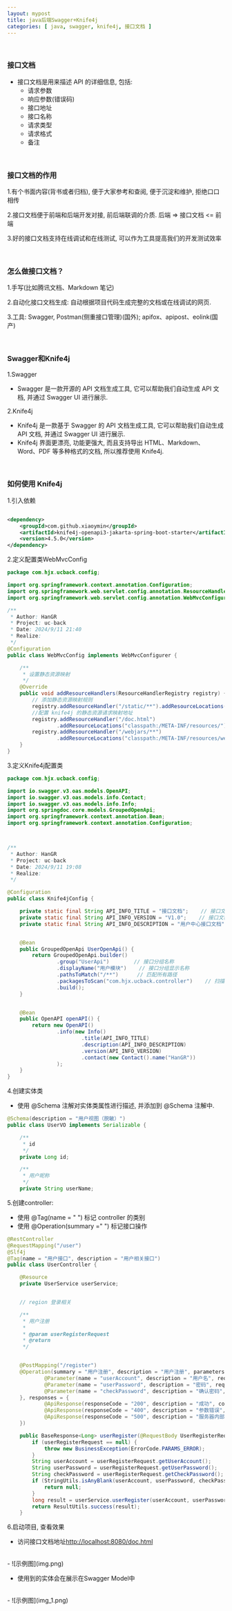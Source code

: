 ```yaml
---
layout: mypost
title: java后端Swagger+Knife4j
categories: [ java, swagger, knife4j, 接口文档 ]
---
```


<br>

### 接口文档

- 接口文档是用来描述 API 的详细信息, 包括:
    - 请求参数
    - 响应参数(错误码)
    - 接口地址
    - 接口名称
    - 请求类型
    - 请求格式
    - 备注

<br>

### 接口文档的作用

1.有个书面内容(背书或者归档), 便于大家参考和查阅, 便于沉淀和维护, 拒绝口口相传

2.接口文档便于前端和后端开发对接, 前后端联调的介质. 后端 => 接口文档 <= 前端

3.好的接口文档支持在线调试和在线测试, 可以作为工具提高我们的开发测试效率

<br>

### 怎么做接口文档？

1.手写(比如腾讯文档、Markdown 笔记)

2.自动化接口文档生成: 自动根据项目代码生成完整的文档或在线调试的网页.

3.工具: Swagger, Postman(侧重接口管理)(国外); apifox、apipost、eolink(国产)

<br>

### Swagger和Knife4j

1.Swagger

- Swagger 是一款开源的 API 文档生成工具, 它可以帮助我们自动生成 API 文档, 并通过 Swagger UI 进行展示.

2.Knife4j

- Knife4j 是一款基于 Swagger 的 API 文档生成工具, 它可以帮助我们自动生成 API 文档, 并通过 Swagger UI 进行展示.
- Knife4j 界面更漂亮, 功能更强大, 而且支持导出 HTML、Markdown、Word、PDF 等多种格式的文档, 所以推荐使用 Knife4j.

<br>

### 如何使用 Knife4j

1.引入依赖

```xml

<dependency>
    <groupId>com.github.xiaoymin</groupId>
    <artifactId>knife4j-openapi3-jakarta-spring-boot-starter</artifactId>
    <version>4.5.0</version>
</dependency>
```

2.定义配置类WebMvcConfig

```java
package com.hjx.ucback.config;

import org.springframework.context.annotation.Configuration;
import org.springframework.web.servlet.config.annotation.ResourceHandlerRegistry;
import org.springframework.web.servlet.config.annotation.WebMvcConfigurer;

/**
 * Author: HanGR
 * Project: uc-back
 * Date: 2024/9/11 21:40
 * Realize:
 */
@Configuration
public class WebMvcConfig implements WebMvcConfigurer {

    /**
     * 设置静态资源映射
     */
    @Override
    public void addResourceHandlers(ResourceHandlerRegistry registry) {
        // 添加静态资源映射规则
        registry.addResourceHandler("/static/**").addResourceLocations("classpath:/static/");
        //配置 knife4j 的静态资源请求映射地址
        registry.addResourceHandler("/doc.html")
                .addResourceLocations("classpath:/META-INF/resources/");
        registry.addResourceHandler("/webjars/**")
                .addResourceLocations("classpath:/META-INF/resources/webjars/");
    }
}
```

3.定义Knife4j配置类

```java
package com.hjx.ucback.config;

import io.swagger.v3.oas.models.OpenAPI;
import io.swagger.v3.oas.models.info.Contact;
import io.swagger.v3.oas.models.info.Info;
import org.springdoc.core.models.GroupedOpenApi;
import org.springframework.context.annotation.Bean;
import org.springframework.context.annotation.Configuration;



/**
 * Author: HanGR
 * Project: uc-back
 * Date: 2024/9/11 19:08
 * Realize:
 */

@Configuration
public class Knife4jConfig {

    private static final String API_INFO_TITLE = "接口文档";    // 接口文档标题
    private static final String API_INFO_VERSION = "V1.0";    // 接口文档版本
    private static final String API_INFO_DESCRIPTION = "用户中心接口文档";  // 接口文档描述


    @Bean
    public GroupedOpenApi UserOpenApi() {
        return GroupedOpenApi.builder()
                .group("UserApi")        // 接口分组名称
                .displayName("用户模块")    // 接口分组显示名称
                .pathsToMatch("/**")      // 匹配所有路径
                .packagesToScan("com.hjx.ucback.controller")    // 扫描的包路径
                .build();
    }


    @Bean
    public OpenAPI openAPI() {
        return new OpenAPI()
                .info(new Info()
                        .title(API_INFO_TITLE)
                        .description(API_INFO_DESCRIPTION)
                        .version(API_INFO_VERSION)
                        .contact(new Contact().name("HanGR"))
                );
    }
}
```

4.创建实体类

- 使用 @Schema 注解对实体类属性进行描述, 并添加到 @Schema 注解中.

```java
@Schema(description = "用户视图（脱敏）")
public class UserVO implements Serializable {

    /**
     * id
     */
    private Long id;

    /**
     * 用户昵称
     */
    private String userName;
```

5.创建controller:

- 使用 @Tag(name = " ") 标记 controller 的类别
- 使用 @Operation(summary =" ") 标记接口操作

```java
@RestController
@RequestMapping("/user")
@Slf4j
@Tag(name = "用户接口", description = "用户相关接口")
public class UserController {

    @Resource
    private UserService userService;


    // region 登录相关

    /**
     * 用户注册
     *
     * @param userRegisterRequest
     * @return
     */


    @PostMapping("/register")
    @Operation(summary = "用户注册", description = "用户注册", parameters = {
            @Parameter(name = "userAccount", description = "用户名", required = true, in = ParameterIn.QUERY, schema = @Schema(type = "string")),
            @Parameter(name = "userPassword", description = "密码", required = true, in = ParameterIn.QUERY, schema = @Schema(type = "string")),
            @Parameter(name = "checkPassword", description = "确认密码", required = true, in = ParameterIn.QUERY, schema = @Schema(type = "string"))
    }, responses = {
            @ApiResponse(responseCode = "200", description = "成功", content = @Content(schema = @Schema(implementation = BaseResponse.class))),
            @ApiResponse(responseCode = "400", description = "参数错误", content = @Content(schema = @Schema(implementation = BaseResponse.class))),
            @ApiResponse(responseCode = "500", description = "服务器内部错误", content = @Content(schema = @Schema(implementation = BaseResponse.class)))
    })

    public BaseResponse<Long> userRegister(@RequestBody UserRegisterRequest userRegisterRequest) {
        if (userRegisterRequest == null) {
            throw new BusinessException(ErrorCode.PARAMS_ERROR);
        }
        String userAccount = userRegisterRequest.getUserAccount();
        String userPassword = userRegisterRequest.getUserPassword();
        String checkPassword = userRegisterRequest.getCheckPassword();
        if (StringUtils.isAnyBlank(userAccount, userPassword, checkPassword)) {
            return null;
        }
        long result = userService.userRegister(userAccount, userPassword, checkPassword);
        return ResultUtils.success(result);
    }
```

6.启动项目, 查看效果

- 访问接口文档地址[http://localhost:8080/doc.html](http://localhost:8080/doc.html)
<br>
- ![示例图](img.png)

- 使用到的实体会在展示在Swagger Model中
<br>
- ![示例图](img_1.png)